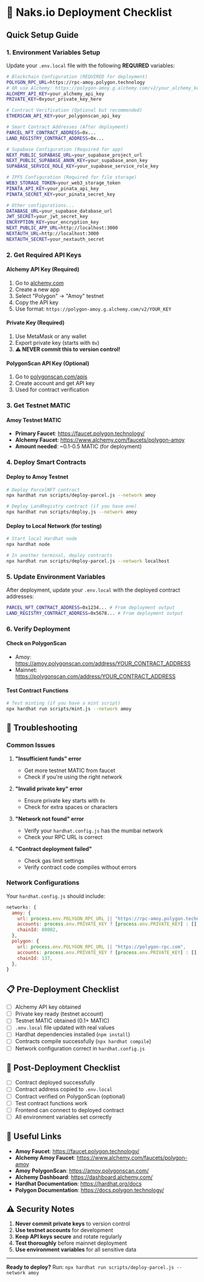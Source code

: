 # 🚀 Naks.io Deployment Checklist

## Quick Setup Guide

### 1. **Environment Variables Setup**

Update your `.env.local` file with the following **REQUIRED** variables:

```bash
# Blockchain Configuration (REQUIRED for deployment)
POLYGON_RPC_URL=https://rpc-amoy.polygon.technology
# OR use Alchemy: https://polygon-amoy.g.alchemy.com/v2/your_alchemy_key
ALCHEMY_API_KEY=your_alchemy_api_key
PRIVATE_KEY=0xyour_private_key_here

# Contract Verification (Optional but recommended)
ETHERSCAN_API_KEY=your_polygonscan_api_key

# Smart Contract Addresses (After deployment)
PARCEL_NFT_CONTRACT_ADDRESS=0x...
LAND_REGISTRY_CONTRACT_ADDRESS=0x...

# Supabase Configuration (Required for app)
NEXT_PUBLIC_SUPABASE_URL=your_supabase_project_url
NEXT_PUBLIC_SUPABASE_ANON_KEY=your_supabase_anon_key
SUPABASE_SERVICE_ROLE_KEY=your_supabase_service_role_key

# IPFS Configuration (Required for file storage)
WEB3_STORAGE_TOKEN=your_web3_storage_token
PINATA_API_KEY=your_pinata_api_key
PINATA_SECRET_KEY=your_pinata_secret_key

# Other configurations...
DATABASE_URL=your_supabase_database_url
JWT_SECRET=your_jwt_secret_key
ENCRYPTION_KEY=your_encryption_key
NEXT_PUBLIC_APP_URL=http://localhost:3000
NEXTAUTH_URL=http://localhost:3000
NEXTAUTH_SECRET=your_nextauth_secret
```

### 2. **Get Required API Keys**

#### **Alchemy API Key** (Required)
1. Go to [alchemy.com](https://www.alchemy.com/)
2. Create a new app
3. Select "Polygon" → "Amoy" testnet
4. Copy the API key
5. Use format: `https://polygon-amoy.g.alchemy.com/v2/YOUR_KEY`

#### **Private Key** (Required)
1. Use MetaMask or any wallet
2. Export private key (starts with `0x`)
3. **⚠️ NEVER commit this to version control!**

#### **PolygonScan API Key** (Optional)
1. Go to [polygonscan.com/apis](https://polygonscan.com/apis)
2. Create account and get API key
3. Used for contract verification

### 3. **Get Testnet MATIC**

#### **Amoy Testnet MATIC**
- **Primary Faucet**: https://faucet.polygon.technology/
- **Alchemy Faucet**: https://www.alchemy.com/faucets/polygon-amoy
- **Amount needed**: ~0.1-0.5 MATIC (for deployment)

### 4. **Deploy Smart Contracts**

#### **Deploy to Amoy Testnet**
```bash
# Deploy ParcelNFT contract
npx hardhat run scripts/deploy-parcel.js --network amoy

# Deploy LandRegistry contract (if you have one)
npx hardhat run scripts/deploy.js --network amoy
```

#### **Deploy to Local Network** (for testing)
```bash
# Start local Hardhat node
npx hardhat node

# In another terminal, deploy contracts
npx hardhat run scripts/deploy-parcel.js --network localhost
```

### 5. **Update Environment Variables**

After deployment, update your `.env.local` with the deployed contract addresses:

```bash
PARCEL_NFT_CONTRACT_ADDRESS=0x1234... # From deployment output
LAND_REGISTRY_CONTRACT_ADDRESS=0x5678... # From deployment output
```

### 6. **Verify Deployment**

#### **Check on PolygonScan**
- Amoy: https://amoy.polygonscan.com/address/YOUR_CONTRACT_ADDRESS
- Mainnet: https://polygonscan.com/address/YOUR_CONTRACT_ADDRESS

#### **Test Contract Functions**
```bash
# Test minting (if you have a mint script)
npx hardhat run scripts/mint.js --network amoy
```

## 🔧 Troubleshooting

### **Common Issues**

1. **"Insufficient funds" error**
   - Get more testnet MATIC from faucet
   - Check if you're using the right network

2. **"Invalid private key" error**
   - Ensure private key starts with `0x`
   - Check for extra spaces or characters

3. **"Network not found" error**
   - Verify your `hardhat.config.js` has the mumbai network
   - Check your RPC URL is correct

4. **"Contract deployment failed"**
   - Check gas limit settings
   - Verify contract code compiles without errors

### **Network Configurations**

Your `hardhat.config.js` should include:

```javascript
networks: {
  amoy: {
    url: process.env.POLYGON_RPC_URL || "https://rpc-amoy.polygon.technology",
    accounts: process.env.PRIVATE_KEY ? [process.env.PRIVATE_KEY] : [],
    chainId: 80002,
  },
  polygon: {
    url: process.env.POLYGON_RPC_URL || "https://polygon-rpc.com",
    accounts: process.env.PRIVATE_KEY ? [process.env.PRIVATE_KEY] : [],
    chainId: 137,
  },
}
```

## 📋 Pre-Deployment Checklist

- [ ] Alchemy API key obtained
- [ ] Private key ready (testnet account)
- [ ] Testnet MATIC obtained (0.1+ MATIC)
- [ ] `.env.local` file updated with real values
- [ ] Hardhat dependencies installed (`npm install`)
- [ ] Contracts compile successfully (`npx hardhat compile`)
- [ ] Network configuration correct in `hardhat.config.js`

## 🚀 Post-Deployment Checklist

- [ ] Contract deployed successfully
- [ ] Contract address copied to `.env.local`
- [ ] Contract verified on PolygonScan (optional)
- [ ] Test contract functions work
- [ ] Frontend can connect to deployed contract
- [ ] All environment variables set correctly

## 🔗 Useful Links

- **Amoy Faucet**: https://faucet.polygon.technology/
- **Alchemy Amoy Faucet**: https://www.alchemy.com/faucets/polygon-amoy
- **Amoy PolygonScan**: https://amoy.polygonscan.com/
- **Alchemy Dashboard**: https://dashboard.alchemy.com/
- **Hardhat Documentation**: https://hardhat.org/docs
- **Polygon Documentation**: https://docs.polygon.technology/

## ⚠️ Security Notes

1. **Never commit private keys** to version control
2. **Use testnet accounts** for development
3. **Keep API keys secure** and rotate regularly
4. **Test thoroughly** before mainnet deployment
5. **Use environment variables** for all sensitive data

---

**Ready to deploy?** Run: `npx hardhat run scripts/deploy-parcel.js --network amoy`
